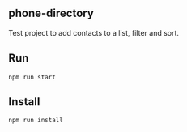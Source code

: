 ## phone-directory

Test project to add contacts to a list, filter and sort.

## Run

```
npm run start 
```

## Install

```
npm run install
```
